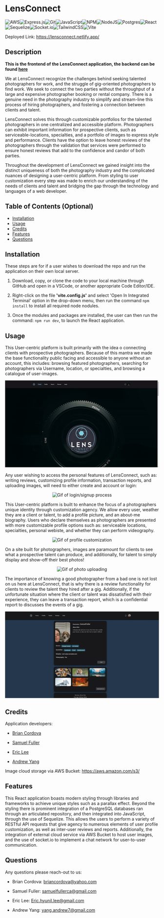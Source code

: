 # LensConnect
 ![AWS](https://img.shields.io/badge/AWS-%23FF9900.svg?style=for-the-badge&logo=amazon-aws&logoColor=white)![Express.js](https://img.shields.io/badge/express.js-%23404d59.svg?style=for-the-badge&logo=express&logoColor=%2361DAFB)![Git](https://img.shields.io/badge/git-%23F05033.svg?style=for-the-badge&logo=git&logoColor=white)![JavaScript](https://img.shields.io/badge/javascript-%23323330.svg?style=for-the-badge&logo=javascript&logoColor=%23F7DF1E)![NPM](https://img.shields.io/badge/NPM-%23CB3837.svg?style=for-the-badge&logo=npm&logoColor=white)![NodeJS](https://img.shields.io/badge/node.js-6DA55F?style=for-the-badge&logo=node.js&logoColor=white)![Postgres](https://img.shields.io/badge/postgres-%23316192.svg?style=for-the-badge&logo=postgresql&logoColor=white)![React](https://img.shields.io/badge/react-%2320232a.svg?style=for-the-badge&logo=react&logoColor=%2361DAFB)![Sequelize](https://img.shields.io/badge/Sequelize-52B0E7?style=for-the-badge&logo=Sequelize&logoColor=white)![Socket.io](https://img.shields.io/badge/Socket.io-black?style=for-the-badge&logo=socket.io&badgeColor=010101)![TailwindCSS](https://img.shields.io/badge/tailwindcss-%2338B2AC.svg?style=for-the-badge&logo=tailwind-css&logoColor=white)![Vite](https://img.shields.io/badge/vite-%23646CFF.svg?style=for-the-badge&logo=vite&logoColor=white)

 Deployed Link: https://lensconnect.netlify.app/
 
## Description
**This is the frontend of the LensConnect application, the backend can be found <a href="https://github.com/anduhrooo/lensconnect_back"> here</a>**

We at LensConnect recognize the challenges behind seeking talented photographers for work, and the struggle of gig-oriented photographers to find work. We seek to connect the two parties without the throughput of a large and expensive photographer booking or rental company. There is a genuine need in the photography industry to simplify and stream-line this process of hiring photographers, and fostering a connection between clients and talent.

LensConnect solves this through customizable portfolios for the talented photographers in one centralized and accessible platform. Photographers can exhibit important information for prospective clients, such as serviceable-locations, specialties, and a portfolio of images to express style and performance. Clients have the option to leave honest reviews of the photographers through the validation that services were performed to ensure honest reviews that add to the confidence and candor of both parties. 

Throughout the development of LensConnect we gained insight into the distinct uniqueness of both the photography industry and the complicated nuances of designing a user-centric platform. From styling to user customization every step was made to enrich our understanding of the needs of clients and talent and bridging the gap through the technology and languages of a web developer. 

## Table of Contents (Optional)

- [Installation](#installation)
- [Usage](#usage)
- [Credits](#credits)
- [Features](#features)
- [Questions](#questions)

## Installation
These steps are for if a user wishes to download the repo and run the application on their own local server.

1. Download, copy, or clone the code to your local machine through GitHub and open in a VSCode, or another appropriate Code Editor/IDE. 


3. Right-click on the file **'vite.config.js'** and select 'Open In Integrated Terminal' option in the drop-down menu, then run the command ```npm install``` to install all required node nodules. 


6. Once the modules and packages are installed, the user can then run the command: ```npm run dev```, to launch the React application.

## Usage
This User-centric platform is built primarily with the idea o connecting clients with prospective photographers. Because of this mantra we made the base functionality public facing and accessible to anyone without an account, this includes: browsing featured photographers, searching for photographers via Username, location, or specialties, and browsing a catalogue of user-images.
<p align="center">
  <img alt="Gif of publically useable features process" src="./public/READMEImages/basicfunc.gif" />
</p>

Any user wishing to access the personal features of LensConnect, such as: writing reviews, customizing profile information, transaction reports, and uploading images, will need to either create and account or login:
<p align="center">
  <img alt="Gif of login/signup process" src="./public/READMEImages/login.gif" />
</p>

This User-centric platform is built to enhance the focus of a photographers unique identity through customization agency. We allow every user, weather they are a client or talent, to add a profile picture, and an about-me biography. Users who declare themselves as photographers are presented with more customizable profile options such as: serviceable locations, specialties, personal webiste, and whether they can perform videography.
<p align="center">
  <img alt="Gif of profile customization" src="./public/READMEImages/edituser.gif" />
</p>

On a site built for photographers, images are paramount for clients to see what a prospective talent can produce, and additionally, for talent to simply display and show-off their best photos!
<p align="center">
  <img alt="Gif of photo uploading" src="./public/READMEImages/images.gif" />
</p>

The importance of knowing a good photographer from a bad one is not lost on us here at LensConnect, that is why there is a review functionality for clients to review the talent they hired after a gig. Additionally, if the unfortunate situation where the client or talent was dissatisfied with their experience, they can leave a transaction report, which is a confidential report to discusses the events of a gig.
<p align="center">
  <img alt="Gif of review and reports" src="./public/READMEImages/forms.gif" />
</p>

## Credits

Application developers:

* <a href="https://github.com/BrianHCordova"> Brian Cordova </a>

* <a href="https://github.com/SamuelFullerCA"> Samuel Fuller </a>

* <a href="https://github.com/ericeya"> Eric Lee </a>

* <a href="https://github.com/anduhrooo"> Andrew Yang</a>

Image cloud storage via AWS Bucket: https://aws.amazon.com/s3/


## Features

This React application boasts modern styling through libraries and frameworks to achieve unique styles such as a parallax effect. Beyond the styling there is prominent integration of a PostgreSQL databases ran through an articulated repository, and then integrated into JavaScript, through the use of Sequelize. This allows the users to perform a variety of RESTful API requests that give agency to numerous elements of user profile customization, as well as inter-user reviews and reports. Additionally, the integration of external cloud service via AWS Bucket to host user images, and the use of socket.io to implement a chat network for user-to-user communication.

## Questions

Any questions please reach-out to us: 

* Brian Cordova: briancordova@yahoo.com

* Samuel Fuller: samuelfullerca@gmail.com

* Eric Lee: Eric.hyunil.lee@gmail.com

* Andrew Yang: yang.andrew7@gmail.com
